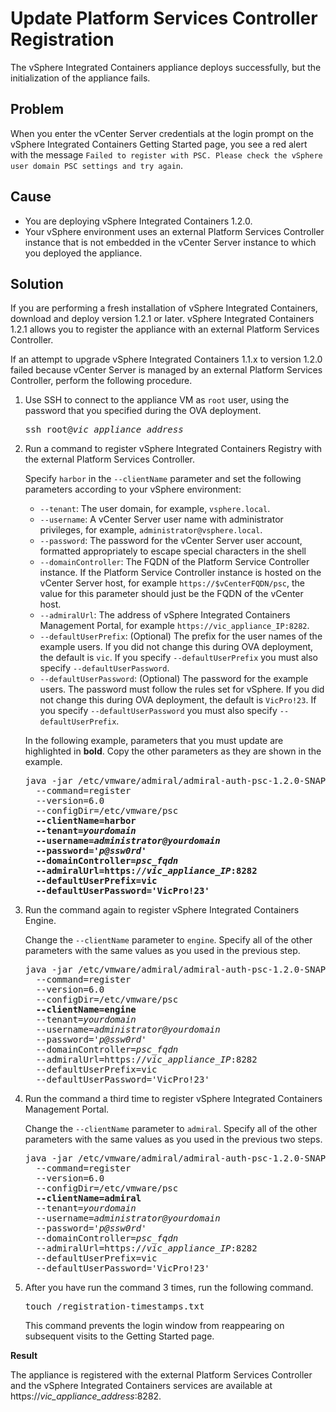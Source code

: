 # Update Platform Services Controller Registration #

The vSphere Integrated Containers appliance deploys successfully, but the initialization of the appliance fails.

## Problem ##

When you enter the vCenter Server credentials at the login prompt on the vSphere Integrated Containers Getting Started page, you see a red alert with the message `Failed to register with PSC. Please check the vSphere user domain PSC settings and try again`. 

## Cause ##

- You are deploying vSphere Integrated Containers 1.2.0.
- Your vSphere environment uses an external Platform Services Controller instance that is not embedded in the vCenter Server instance to which you deployed the appliance. 

## Solution ##

If you are performing a fresh installation of vSphere Integrated Containers, download and deploy version 1.2.1 or later. vSphere Integrated Containers 1.2.1 allows you to register the appliance with an external Platform Services Controller.

If an attempt to upgrade vSphere Integrated Containers 1.1.x to version 1.2.0 failed because vCenter Server is managed by an external Platform Services Controller, perform the following procedure. 

1. Use SSH to connect to the appliance VM as `root` user, using the password that you specified during the OVA deployment.

    <pre>ssh root@<i>vic_appliance_address</i></pre>
2. Run a command to register vSphere Integrated Containers Registry with the external Platform Services Controller. 

    Specify `harbor` in the `--clientName` parameter and set the following parameters according to your vSphere environment:

    * `--tenant`: The user domain, for example, `vsphere.local`.
    * `--username`: A vCenter Server user name with administrator privileges, for example,  `administrator@vsphere.local`.
    * `--password`: The password for the vCenter Server user account, formatted appropriately to escape special characters in the shell
    * `--domainController`: The FQDN of the Platform Service Controller instance. If the Platform Service Controller instance is hosted on the vCenter Server host, for example `https://$vCenterFQDN/psc`, the value for this parameter should just be the FQDN of the vCenter host.
    * `--admiralUrl`: The address of vSphere Integrated Containers Management Portal, for example `https://vic_appliance_IP:8282`.
    * `--defaultUserPrefix`: (Optional) The prefix for the user names of the example users. If you did not change this during OVA deployment, the default is `vic`. If you specify `--defaultUserPrefix` you must also specify `--defaultUserPassword`.
    * `--defaultUserPassword`: (Optional) The password for the example users. The password must follow the rules set for vSphere. If you did not change this during OVA deployment, the default is `VicPro!23`. If you specify `--defaultUserPassword` you must also specify `--defaultUserPrefix`.

    In the following example, parameters that you must update are highlighted in **bold**. Copy the other parameters as they are shown in the example.

    <pre>java -jar /etc/vmware/admiral/admiral-auth-psc-1.2.0-SNAPSHOT-command.jar
     --command=register 
     --version=6.0 
     --configDir=/etc/vmware/psc 
     <b>--clientName=harbor
     --tenant=<i>yourdomain</i>
     --username=<i>administrator@yourdomain</i>
     --password='<i>p@ssw0rd</i>'
     --domainController=<i>psc_fqdn</i>
     --admiralUrl=https://<i>vic_appliance_IP</i>:8282
     --defaultUserPrefix=vic
     --defaultUserPassword='VicPro!23'</b>
</pre>

3. Run the command again to register vSphere Integrated Containers Engine.  

    Change the `--clientName` parameter to `engine`. Specify all of the other parameters with the same values as you used in the previous step.

    <pre>java -jar /etc/vmware/admiral/admiral-auth-psc-1.2.0-SNAPSHOT-command.jar
     --command=register 
     --version=6.0 
     --configDir=/etc/vmware/psc 
     <b>--clientName=engine</b>
     --tenant=<i>yourdomain</i>
     --username=<i>administrator@yourdomain</i>
     --password='<i>p@ssw0rd</i>'
     --domainController=<i>psc_fqdn</i>
     --admiralUrl=https://<i>vic_appliance_IP</i>:8282
     --defaultUserPrefix=vic
     --defaultUserPassword='VicPro!23'
</pre>

4. Run the command a third time to register vSphere Integrated Containers Management Portal. 

    Change the `--clientName` parameter to `admiral`. Specify all of the other parameters with the same values as you used in the previous two steps.

    <pre>java -jar /etc/vmware/admiral/admiral-auth-psc-1.2.0-SNAPSHOT-command.jar
     --command=register 
     --version=6.0 
     --configDir=/etc/vmware/psc 
     <b>--clientName=admiral</b>
     --tenant=<i>yourdomain</i>
     --username=<i>administrator@yourdomain</i>
     --password='<i>p@ssw0rd</i>'
     --domainController=<i>psc_fqdn</i>
     --admiralUrl=https://<i>vic_appliance_IP</i>:8282
     --defaultUserPrefix=vic
     --defaultUserPassword='VicPro!23'
</pre>

5. After you have run the command 3 times, run the following command.

    <pre>touch /registration-timestamps.txt</pre>

    This command prevents the login window from reappearing on subsequent visits to the Getting Started page.

**Result** 

The appliance is registered with the external Platform Services Controller and the vSphere Integrated Containers services are available at https://<i>vic_appliance_address</i>:8282.

